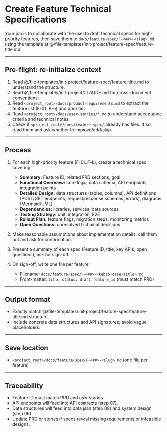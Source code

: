 # Create Feature Technical Specifications

Your job is to collaborate with the user to draft technical specs for high-priority features, then save them to `docs/feature-spec/F-<##>-<slug>.md` using the template at @/file-templates/init-project/feature-spec/feature-title.md.

---

## Pre-flight: re-initialize context
1. Read @/file-templates/init-project/feature-spec/feature-title.md to understand the structure.
2. Read @/file-templates/init-project/CLAUDE.md for cross-document conventions.
3. Read `<project_root>/docs/product-requirements.md` to extract the feature list (F-01..F-n) and priorities.
4. Read `<project_root>/docs/user-stories/*.md` to understand acceptance criteria and technical notes.
5. Check if `<project_root>/docs/feature-spec/` already has files. If so, read them and ask whether to improve/add/skip.

---

## Process
1. For each high-priority feature (F-01..F-k), create a technical spec covering:
   - **Summary:** Feature ID, related PRD sections, goal
   - **Functional Overview:** core logic, data schema, API endpoints, integration points
   - **Detailed Design:** data structures (tables, columns), API definitions (POST/GET endpoints, request/response schemas, errors), diagrams (Mermaid/UML)
   - **Dependencies:** libraries, services, data sources
   - **Testing Strategy:** unit, integration, E2E
   - **Rollout Plan:** feature flags, migration steps, monitoring metrics
   - **Open Questions:** unresolved technical decisions

2. Make reasonable assumptions about implementation details; call them out and ask for confirmation.

3. Present a summary of each spec (Feature ID, title, key APIs, open questions); ask for sign-off.

4. On sign-off, write one file per feature:
   - Filename: `docs/feature-spec/F-<##>-<kebab-case-title>.md`
   - Front-matter: `title`, `status: draft`, `feature_id` (must match PRD)

---

## Output format
- Exactly match @/file-templates/init-project/feature-spec/feature-title.md structure.
- Include concrete data structures and API signatures; avoid vague placeholders.

---

## Save location
- `<project_root>/docs/feature-spec/F-<##>-<slug>.md` (one file per feature)

---

## Traceability
- Feature ID must match PRD and user stories.
- API endpoints will feed into API contracts (step 07).
- Data structures will feed into data plan (step 08) and system design (step 06).
- Update PRD or stories if specs reveal missing requirements or infeasible designs.

